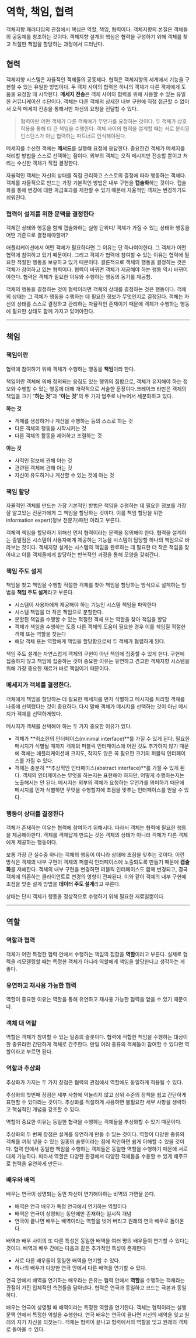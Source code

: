 # 역학, 책임, 협력

객체지향 패러다임의 관점에서 핵심은 역할, 책임, 협력이다. 객체지향의 본질은 객체들의 공동체를 창조하는 것이다. 객체지향 설계의 핵심은 협력을 구성하기 위해 객체를 찾고 적절한 책임을 할당하는 과정에서 드러난다.

## 협력

객체지향 시스템은 자율적인 객체들의 공동체다. 협력은 객체지향의 세계에서 기능을 구현할 수 있는 유일한 방법이다. 두 객체 사이의 협력은 하나의 객체가 다른 객체에게 도움을 요청할 때 시작된다. **메세지 전송**은 객체 사이의 협력을 위해 사용할 수 있는 유일한 커뮤니케이션 수단이다. 객체는 다른 객체의 상세한 내부 구현에 직접 접근할 수 없어서 오직 메세지 전송을 통해서만 자신의 요청을 전달할 수 있다.

> 협력이란 어떤 객체가 다른 객체에가 무언가를 요청하는 것이다. 두 객체가 상호작용을 통해 더 큰 책임을 수행한다. 객체 사이의 협력을 설계할 때는 서로 분리된 인스턴스가 아닌 협력하는 파트너로 인식해야된다.
> 

메세지를 수신한 객체는 **메서드**를 실행해 요청에 응답한다. 중요한건 객체가 메세지를 처리할 방법을 스스로 선택하는 점이다. 외부의 객체는 오직 메시지만 전송할 뿐이고 처리는 수신한 객체가 직접 결정한다.

자율적인 객체는 자신의 상태를 직접 관리하고 스스로의 결정에 따라 행동하는 객체다. 객체를 자율적으로 만드는 가장 기본적인 방법은 내부 구현을 **캡슐화**하는 것이다. 캡슐화를 통해 변경에 대한 파급효과를 제한할 수 있기 때문에 자율적인 객체는 변경하기도 쉬워진다.

### 협력이 설계를 위한 문맥을 결정한다

객체란 상태와 행동을 함께 캡슐화하는 실행 단위디/ 객체가 가질 수 있는 상태와 행동을 어떤 기준으로 결정해야할까? 

애플리케이션에서 어떤 객체가 필요하다면 그 이유는 단 하나여야한다. 그 객체가 어떤 협력에 참여하고 있기 때문이다. 그리고 객체가 협력에 참여할 수 있는 이유는 협력에 필요한 적절한 행동을 보유하고 있기 때문이다.
결론적으로 객체의 행동을 결정하는 것은 객체가 참여하고 있는 협력이다. 협력이 바뀌면 객체가 제공해야 하는 행동 역시 바뀌어야한다. 협력은 객체가 필요한 이유와 수행하는 행동의 동기를 제공함.

객체의 행동을 결정하는 것이 협력이라면 객체의 상태를 결정하는 것은 행동이다. 객체의 상태는 그 객체가 행동을 수행하는 데 필요한 정보가 무엇인지로 결정된다. 객체는 자신의 상태를 스스로 결정하고 관리하는 자율적인 존재이기 때문에 객체가 수행하는 행동에 필요한 상태도 함께 가지고 있어야한다.

---

## 책임

### 책임이란

협력에 참여하기 위해 객체가 수행하는 행동을 **책임**이라 한다.

책임이란 객체에 의해 정의되는 응집도 있는 행위의 집합으로, 객체가 유지해야 하는 정보와 수행할 수 있는 행동에 대해 개략적으로 서술한 문장이다.크레이크 라만은  객체의 책임을 크기 “**하는 것**"과 “**아는 것**"의 두 가지 범주로 나누어서 세분화하고 있다.

**하는 것**

- 객체를 생성하거나 계산을 수행하는 등의 스스로 하는 것
- 다른 객체의 행동을 시작시키는 것
- 다른 객체의 활동을 제어하고 조절하는 것

**아는 것**

- 사적인 정보에 관해 아는 것
- 관련된 객체에 관해 아는 것
- 자신이 유도하거나 계산할 수 있는 것에 아는 것

### 책임 할당

자율적인 객체를 만드는 가장 기본적인 방법은 책임을 수행하는 데 필요한 정보를 가장 잘 알고있는 전문가에게 그 책임을 할당하는 것이다. 이를 책임 할당을 위한 information expert(정보 전문가)패턴 이라고 부른다.

객체엑 책임을 할당하기 위해선 먼저 협력이라는 문맥을 정의해야 한다. 협력을 설계하는 출발점은 시스템이 사용자에게 제공하는 기능을 시스템이 담당할 하나의 책임으로 바라보는 것이다. 객체지향 설계는 시스템의 책임을 완료하는 데 필요한 더 작은 책임을 찾아내고 이를 객체들에게 할당하는 반복적인 과정을 통해 모양을 갖춰간다.

### 책임 주도 설계

책임을 찾고 책임을 수행할 적절한 객체를 찾아 책임을 할당하는 방식으로 설계하는 방법을 **책임 주도 설계**라고 부른다. 

- 시스템이 사용자에게 제공해야 하는 기능인 시스템 책임을 파악한다
- 시스템 책임을 더 작은 책임으로 분할한다.
- 분할된 책임을 수행할 수 있는 적절한 객체 또는 역할을 찾아 책임을 할당
- 객체가 책임을 수행하는 도중 다른 객체의 도움이 필요한 경우 이를 책임질 적절한 객체 또는 역할을 찾는다
- 해당 객체 또는 역할에게 책임을 할당함으로써 두 객체가 협렵하게 된다.

책임 주도 설계는 자연스럽게 객체의 구현이 아닌 책임에 집중할 수 있게 한다. 구현에 집중하지 않고 책임에 집중하는 것이 중요한 이유는 유연하고 견고한 객체지향 시스템을 위해 가장 중요한 재료가 바로 책임이기 때문이다.

### 메세지가 객체를 결정한다.

객체에게 책임을 할당하는 데 필요한 메세지를 먼저 식별하고 메시지를 처리할 객체를 나중에 선택했다는 것이 중요하다. 다시 말해 객체가 메시지를 선택하는 것이 아닌 메시지가 객체를 선택하게했다.

메시지가 객체를 선택해야 하는 두 가지 중요한 이유가 있다.

- 객체가 **최소한의 인터페이스(minimal interface)**를 가질 수 있게 된다. 필요한 메시지가 식별될 때까지 객체의 퍼블릭 인터페이스에 어떤 것도 추가하지 않기 때문에 객체는 애플리케이션에 크지도, 작지도 않은 꼭 필요한 크기의 퍼블릭 인터페이스를 가질 수 있다.
- 객체는 충분히 **추상적인 인터페이스(abstract interface)**를 가질 수 있게 된다. 객체의 인터페이스는 무엇을 하는지는 표현해야 하지만, 어떻게 수행하는지는 노출해서는 안 된다. 메시지는 외부의 객체가 요청하는 무언가를 의미하기 때문에 메시지를 먼저 식별하면 무엇을 수행할지에 초점을 맞추는 인터페이스를 얻을 수 있다.

### 행동이 상태를 결정한다

객체가 존재하는 이유는 협력에 참여하기 위해서다. 따라서 객체는 협력에 필요한 행동을 제공해야한다. 객체를 객체답게 만드는 것은 객체의 상태가 아니라 객체가 다른 객체에게 제공하는 행동이다.

보통 가장 큰 실수중 하나는 객체의 행동이 아니라 상태에 초점을 맞추는 것이다. 이런 방식은 객체의 내부 구현이 객체의 퍼블릭 인터페이스에 노출되도록 만들기 때문에 **캡슐화**를 저해한다. 객체의 내부 구현을 변경하면 퍼블릭 인터페이스도 함께 변경되고, 결국 객체에 의존하는 클라이언트로 변경의 영향이 전파된다. 이와 같이 객체의 내부 구현에 초점을 맞춘 설계 방법을 **데이터 주도 설계**라고 부른다.

상태는 단지 객체가 행동을 정상적으로 수행하기 위해 필요한 재료일뿐이다.

---

## 역할

### 역할과 협력

객체가 어떤 특정한 협력 안에서 수행하는 책임의 집합을 **역할**이라고 부른다. 실제로 협력을 리모델링할 때는 특정한 객체가 아니라 역할에게 책임을 할당한다고 생각하는 게 좋다.

### 유연하고 재사용 가능한 협력

역할이 중요한 이유는 역할을 통해 유연하고 재사용 가능한 협력을 얻을 수 있기 때문이다. 

### 객체 대 역할

역할은 객체가 참여할 수 있는 일종의 슬롯이다. 협력에 적합한 책임을 수행하는 대상이 한 종류라면 간단하게 객체로 간주한다. 만일 여러 종류의 객체들이 참여할 수 있다면 역할이라고 부르면 된다.

### 역할과 추상화

추상화가 가지는 두 가지 장점은 협력의 관점에서 역할에도 동일하게 적용될 수 있다.

추상화의 첫번째 장점은 세부 사항에 억눌리지 않고 상위 수준의 정책을 쉽고 간단하게 표현할 수 있다라는 것이다. 추상화를 적절하게 사용하면 불필요한 세부 사항을 생략하고 핵심적인 개념을 강조할 수 있다.

역할이 중요한 이유는 동일한 협력을 수행하는 객체들을 추상화할 수 있기 때문이다.

추상화의 두 번째 장점은 설계를 유연하게 만들 수 있는 것이다. 역할이 다양한 종류의 객체를 끼워 넣을 수 있는 일종의 슬룻이라는 점에 착안하면 쉽게 이해할 수 있을 것이다. 협력 안에서 동일한 책임을 수행하는 객체들은 동일한 역할을 수행하기 때문에 서로 대체 가능하다. 따라서 역할은 다양한 환경에서 다양한 객체들을 수용할 수 있게 해주므로 협력을 유연하게 만든다.

### 배우와 배역

배우는 연극이 상영되는 동안 자신이 연기해야하는 비역의 가면을 쓴다.

- 배역은 연극 배우가 특정 연극에서 연기하는 역할이다
- 배역은 연극이 상영되는 동안에만 존재하는 일시적 개념
- 연극이 끝나면 배우는 배역이라는 역할을 벗어 버리고 원래의 연극 배우로 돌아온다.

배역과 배우 사이의 또 다른 특성은 동일한 배역을 여러 명의 배우들이 연기할 수 있다는 것이다. 배역과 배우 간에는 다음과 같은 추가적인 특성이 존재한다

- 서로 다른 배우들이 동일한 배역을 연기할 수 있다.
- 하나의 배우가 다양한 연극 안에서 다른 배역을 연기할 수 있다.

연극 안에서 배역을 연기하는 배우라는 은유는 협력 안에서 **역할**을 수행하는 객체라는 관점이 가진 입체적인 측면들을 담아낸다. 협력은 연극과 동일하고 코드는 극본과 동일하다.

배우는 연극이 상영될 때 배역이라는 특정한 역할을 연기한다. 객체는 협력이라는 실행 문맥 안에서 특정한 역할을 수행한다. 연극 배우는 연극이 끝나면 자신의 배역을 잊고 원래의 자기 자신을 되찾는다. 객체는 협력이 끝나고 협력에서의 역할을 잊고 원래의 객체로 돌아올 수 있다.